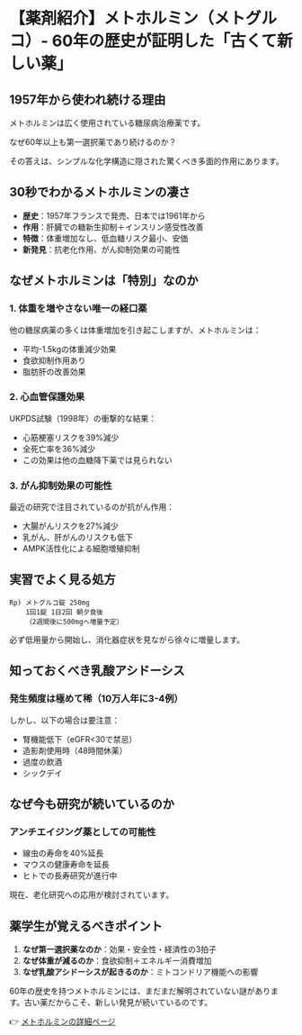 # 【薬剤紹介】メトホルミン（メトグルコ）- 60年の歴史が証明した「古くて新しい薬」

## 1957年から使われ続ける理由

メトホルミンは広く使用されている糖尿病治療薬です。

なぜ60年以上も第一選択薬であり続けるのか？

その答えは、シンプルな化学構造に隠された驚くべき多面的作用にあります。

## 30秒でわかるメトホルミンの凄さ

- **歴史**：1957年フランスで発売、日本では1961年から
- **作用**：肝臓での糖新生抑制＋インスリン感受性改善
- **特徴**：体重増加なし、低血糖リスク最小、安価
- **新発見**：抗老化作用、がん抑制効果の可能性

## なぜメトホルミンは「特別」なのか

### 1. 体重を増やさない唯一の経口薬

他の糖尿病薬の多くは体重増加を引き起こしますが、メトホルミンは：
- 平均-1.5kgの体重減少効果
- 食欲抑制作用あり
- 脂肪肝の改善効果

### 2. 心血管保護効果

UKPDS試験（1998年）の衝撃的な結果：
- 心筋梗塞リスクを39%減少
- 全死亡率を36%減少
- この効果は他の血糖降下薬では見られない

### 3. がん抑制効果の可能性

最近の研究で注目されているのが抗がん作用：
- 大腸がんリスクを27%減少
- 乳がん、肝がんのリスクも低下
- AMPK活性化による細胞増殖抑制

## 実習でよく見る処方

```
Rp) メトグルコ錠 250mg
    1回1錠 1日2回 朝夕食後
    （2週間後に500mgへ増量予定）
```

必ず低用量から開始し、消化器症状を見ながら徐々に増量します。

## 知っておくべき乳酸アシドーシス

### 発生頻度は極めて稀（10万人年に3-4例）

しかし、以下の場合は要注意：
- 腎機能低下（eGFR<30で禁忌）
- 造影剤使用時（48時間休薬）
- 過度の飲酒
- シックデイ

## なぜ今も研究が続いているのか

### アンチエイジング薬としての可能性

- 線虫の寿命を40%延長
- マウスの健康寿命を延長
- ヒトでの長寿研究が進行中

現在、老化研究への応用が検討されています。

## 薬学生が覚えるべきポイント

1. **なぜ第一選択薬なのか**：効果・安全性・経済性の3拍子
2. **なぜ体重が減るのか**：食欲抑制＋エネルギー消費増加
3. **なぜ乳酸アシドーシスが起きるのか**：ミトコンドリア機能への影響

60年の歴史を持つメトホルミンには、まだまだ解明されていない謎があります。古い薬だからこそ、新しい発見が続いているのです。

👉 [メトホルミンの詳細ページ](https://penwitmi.github.io/okusuri_note/drugs/metformin.html)